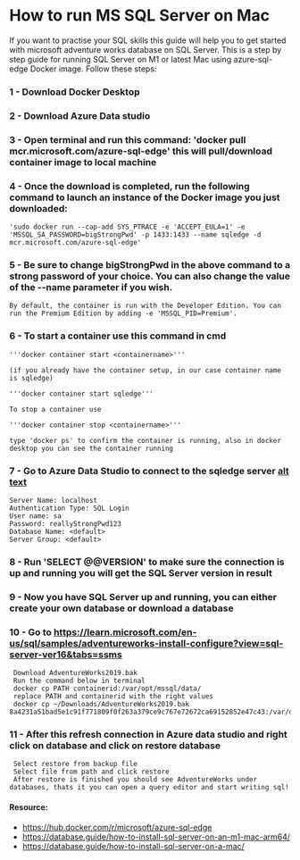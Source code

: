 # How to run MS SQL Server on Mac

If you want to practise your SQL skills this guide will help you to get started with microsoft adventure works database on SQL Server.
This is a step by step guide for running SQL Server on M1 or latest Mac using azure-sql-edge Docker image.
Follow these steps:

### 1 - Download Docker Desktop

### 2 - Download Azure Data studio

### 3 - Open terminal and run this command: 'docker pull mcr.microsoft.com/azure-sql-edge' this will pull/download container image to local machine

### 4 - Once the download is completed, run the following command to launch an instance of the Docker image you just downloaded: 
    'sudo docker run --cap-add SYS_PTRACE -e 'ACCEPT_EULA=1' -e 'MSSQL_SA_PASSWORD=bigStrongPwd' -p 1433:1433 --name sqledge -d mcr.microsoft.com/azure-sql-edge'

### 5 - Be sure to change bigStrongPwd in the above command to a strong password of your choice. You can also change the value of the --name parameter if you wish.
    By default, the container is run with the Developer Edition. You can run the Premium Edition by adding -e 'MSSQL_PID=Premium'.

### 6 - To start a container use this command in cmd 
    
    '''docker container start <containername>''' 
    
    (if you already have the container setup, in our case container name is sqledge) 

    '''docker container start sqledge'''

    To stop a container use 
    
    '''docker container stop <containername>'''

    type 'docker ps' to confirm the container is running, also in docker desktop you can see the container running

### 7 - Go to Azure Data Studio to connect to the sqledge server [alt text](image.png)
    Server Name: localhost
    Authentication Type: SQL Login
    User name: sa
    Password: reallyStrongPwd123
    Database Name: <default>
    Server Group: <default>

### 8 - Run 'SELECT @@VERSION' to make sure the connection is up and running you will get the SQL Server version in result

### 9 - Now you have SQL Server up and running, you can either create your own database or download a database

### 10 - Go to https://learn.microsoft.com/en-us/sql/samples/adventureworks-install-configure?view=sql-server-ver16&tabs=ssms 
     Download AdventureWorks2019.bak 
     Run the command below in terminal 
     docker cp PATH containerid:/var/opt/mssql/data/
     replace PATH and containerid with the right values
     docker cp ~/Downloads/AdventureWorks2019.bak 8a4231a51bad5e1c91f771809f0f263a379ce9c767e72672ca69152852e47c43:/var/opt/mssql/data/

### 11 - After this refresh connection in Azure data studio and right click on database and click on restore database
     Select restore from backup file
     Select file from path and click restore
     After restore is finished you should see AdventureWorks under databases, thats it you can open a query editor and start writing sql!

#### Resource:
-  https://hub.docker.com/r/microsoft/azure-sql-edge
-  https://database.guide/how-to-install-sql-server-on-an-m1-mac-arm64/
-  https://database.guide/how-to-install-sql-server-on-a-mac/
